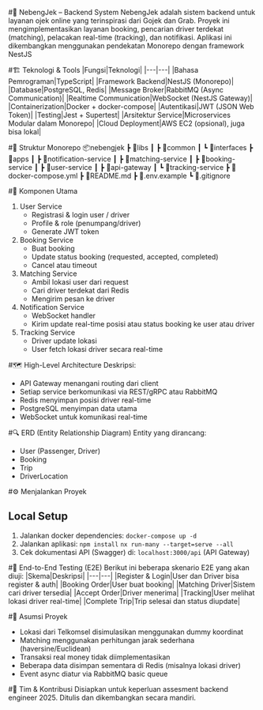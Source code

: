 #🚀 NebengJek – Backend System
NebengJek adalah sistem backend untuk layanan ojek online yang terinspirasi dari Gojek dan Grab. Proyek ini mengimplementasikan layanan booking, pencarian driver terdekat (matching), pelacakan real-time (tracking), dan notifikasi. Aplikasi ini dikembangkan menggunakan pendekatan Monorepo dengan framework NestJS

#🏗️ Teknologi & Tools
|Fungsi|Teknologi|
|---|---|
|Bahasa Pemrograman|TypeScript|
|Framework Backend|NestJS (Monorepo)|
|Database|PostgreSQL, Redis|
|Message Broker|RabbitMQ (Async Communication)|
|Realtime Communication|WebSocket (NestJS Gateway)|
|Containerization|Docker + docker-compose|
|Autentikasi|JWT (JSON Web Token)|
|Testing|Jest + Supertest|
|Arsitektur Service|Microservices Modular dalam Monorepo|
|Cloud Deployment|AWS EC2 (opsional), juga bisa lokal|

#📂 Struktur Monorepo
📦nebengjek
 ┣ 📂libs
 ┃ ┣ 📂common
 ┃ ┗ 📂interfaces
 ┣ 📂apps
 ┃ ┣ 📂notification-service
 ┃ ┣ 📂matching-service
 ┃ ┣ 📂booking-service
 ┃ ┣ 📂user-service
 ┃ ┣ 📂api-gateway
 ┃ ┗ 📂tracking-service
 ┣ 📜docker-compose.yml
 ┣ 📜README.md
 ┣ 📜.env.example
 ┗ 📜.gitignore

#🧩 Komponen Utama
1. User Service
    * Registrasi & login user / driver
    * Profile & role (penumpang/driver)
    * Generate JWT token
2. Booking Service
    * Buat booking
    * Update status booking (requested, accepted, completed)
    * Cancel atau timeout
3. Matching Service
    * Ambil lokasi user dari request
    * Cari driver terdekat dari Redis
    * Mengirim pesan ke driver
4. Notification Service
    * WebSocket handler
    * Kirim update real-time posisi atau status booking ke user atau driver
5. Tracking Service
    * Driver update lokasi
    * User fetch lokasi driver secara real-time

#🗺️ High-Level Architecture
Deskripsi:
* API Gateway menangani routing dari client
* Setiap service berkomunikasi via REST/gRPC atau RabbitMQ
* Redis menyimpan posisi driver real-time
* PostgreSQL menyimpan data utama
* WebSocket untuk komunikasi real-time

#🔍 ERD (Entity Relationship Diagram)
Entity yang dirancang:
* User (Passenger, Driver)
* Booking
* Trip
* DriverLocation

#⚙️ Menjalankan Proyek
## Local Setup
1. Jalankan docker dependencies:
    `docker-compose up -d`
2. Jalankan aplikasi:
    `npm install`
    `nx run-many --target=serve --all`
3. Cek dokumentasi API (Swagger) di:
    `localhost:3000/api` (API Gateway)

#🧪 End-to-End Testing (E2E)
Berikut ini beberapa skenario E2E yang akan diuji:
|Skema|Deskripsi|
|---|---|
|Register & Login|User dan Driver bisa register & auth|
|Booking Order|User buat booking|
|Matching Driver|Sistem cari driver tersedia|
|Accept Order|Driver menerima|
|Tracking|User melihat lokasi driver real-time|
|Complete Trip|Trip selesai dan status diupdate|

#📌 Asumsi Proyek
* Lokasi dari Telkomsel disimulasikan menggunakan dummy koordinat
* Matching menggunakan perhitungan jarak sederhana (haversine/Euclidean)
* Transaksi real money tidak diimplementasikan
* Beberapa data disimpan sementara di Redis (misalnya lokasi driver)
* Event async diatur via RabbitMQ basic queue

#🤝 Tim & Kontribusi
Disiapkan untuk keperluan assesment backend engineer 2025.
Ditulis dan dikembangkan secara mandiri.